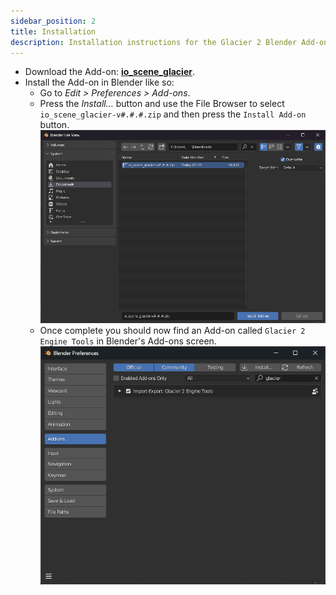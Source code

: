 ```yaml
---
sidebar_position: 2
title: Installation
description: Installation instructions for the Glacier 2 Blender Add-on
---
```


-   Download the Add-on: **[io_scene_glacier](https://github.com/glacier-modding/io_scene_glacier/releases/latest/download/io_scene_glacier-v0.1.1.zip)**.
-   Install the Add-on in Blender like so:
    -   Go to _Edit > Preferences > Add-ons_.
    -   Press the _Install…_ button and use the File Browser to select `io_scene_glacier-v#.#.#.zip` and then press the `Install Add-on` button.
        ![Screenshot of Blender's Add-on installation screen](../assets/blender/installation/blender_add-on_installation.png)
    -   Once complete you should now find an Add-on called `Glacier 2 Engine Tools` in Blender's Add-ons screen.
        ![Screenshot of Blender's Add-on screen](../assets/blender/installation/blender_add-ons_screen.png)
